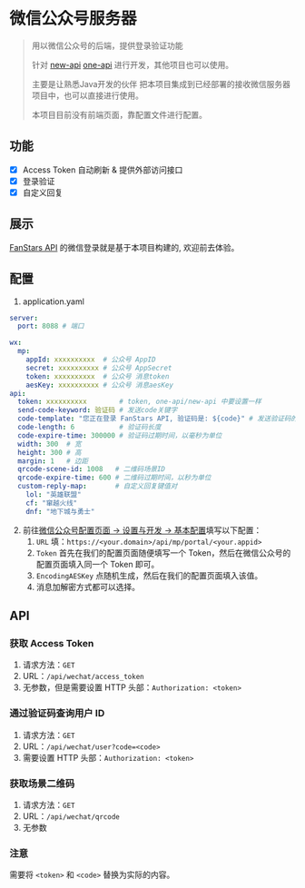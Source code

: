 # 微信公众号服务器
> 用以微信公众号的后端，提供登录验证功能
> 
> 针对 [new-api](https://github.com/Calcium-Ion/new-api) [one-api](https://github.com/songquanpeng/one-api) 进行开发，其他项目也可以使用。
> 
> 主要是让熟悉Java开发的伙伴 把本项目集成到已经部署的接收微信服务器项目中，也可以直接进行使用。
> 
> 本项目目前没有前端页面，靠配置文件进行配置。

## 功能
+ [x] Access Token 自动刷新 & 提供外部访问接口
+ [x] 登录验证
+ [x] 自定义回复

## 展示
[FanStars API](https://api.fanstars.cn) 的微信登录就是基于本项目构建的, 欢迎前去体验。

## 配置
1. application.yaml
```yaml
server:
  port: 8088 # 端口

wx:
  mp:
    appId: xxxxxxxxxx  # 公众号 AppID
    secret: xxxxxxxxxx # 公众号 AppSecret
    token: xxxxxxxxxx  # 公众号 消息token
    aesKey: xxxxxxxxxx # 公众号 消息aesKey
api:
  token: xxxxxxxxxx        # token, one-api/new-api 中要设置一样
  send-code-keyword: 验证码 # 发送code关键字
  code-template: "您正在登录 FanStars API, 验证码是: ${code}" # 发送验证码的模板
  code-length: 6           # 验证码长度
  code-expire-time: 300000 # 验证码过期时间，以毫秒为单位
  width: 300  # 宽
  height: 300 # 高
  margin: 1   # 边距
  qrcode-scene-id: 1008   # 二维码场景ID
  qrcode-expire-time: 600 # 二维码过期时间，以秒为单位
  custom-reply-map:       # 自定义回复键值对
    lol: "英雄联盟"
    cf: "窜越火线"
    dnf: "地下城与勇士"
```
2. 前往[微信公众号配置页面 -> 设置与开发 -> 基本配置](https://mp.weixin.qq.com/)填写以下配置：
    1. `URL` 填：`https://<your.domain>/api/mp/portal/<your.appid>`
    2. `Token` 首先在我们的配置页面随便填写一个 Token，然后在微信公众号的配置页面填入同一个 Token 即可。
    3. `EncodingAESKey` 点随机生成，然后在我们的配置页面填入该值。
    4. 消息加解密方式都可以选择。

## API
### 获取 Access Token
1. 请求方法：`GET`
2. URL：`/api/wechat/access_token`
3. 无参数，但是需要设置 HTTP 头部：`Authorization: <token>`

### 通过验证码查询用户 ID
1. 请求方法：`GET`
2. URL：`/api/wechat/user?code=<code>`
3. 需要设置 HTTP 头部：`Authorization: <token>`

### 获取场景二维码
1. 请求方法：`GET`
2. URL：`/api/wechat/qrcode`
3. 无参数

### 注意
需要将 `<token>` 和 `<code>` 替换为实际的内容。